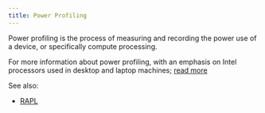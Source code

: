 ```yaml
---
title: Power Profiling
---
```


Power profiling is the process of measuring and recording the power use of a device, or specifically compute processing.

For more information about power profiling, with an emphasis on Intel processors used in desktop and laptop machines; [read more](https://firefox-source-docs.mozilla.org/performance/power_profiling_overview.html)

See also: 
- [RAPL](#running-average-power-limit-rapl)